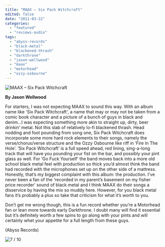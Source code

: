 ```yaml
---
title: "MAAX – Six Pack Witchcraft"
edited: false
date: "2011-03-22"
categories:
  - "featured"
  - "reviews-audio"
tags:
  - "abyss-records"
  - "black-metal"
  - "blackened-thrash"
  - "darkthrone"
  - "jason-wellwood"
  - "maax"
  - "motorhead"
  - "ozzy-osbourne"
---
```


![](http://www.hellbound.ca/wp-content/uploads/2011/03/maax.jpg "MAAX – Six Pack Witchcraft")

**By Jason Wellwood**

For starters, I was not expecting MAAX to sound this way. With an album name like 'Six Pack Witchcraft', a name that may or may not be taken from a comic book character and a picture of a bunch of guys in black and denim...I was expecting something more akin to straight up, dirty, beer drinkin’ metal. Not this slab of relatively lo-fi blackened thrash. Head nodding and foot pounding from song one, Six Pack Witchcraft does incorporate some more hard rock elements to their songs, namely the verse/chorus/verse structure and the Ozzy Osbourne like riff in ‘Fire In The Hole’. ‘Six Pack Witchcraft’ is a full speed ahead, red lining, sing-a-long track that will have you pounding your fist on the bar, and possibly your pint glass as well. For ‘Go Fuck Yourself’ the band moves back into a more old school black metal feel with production so thick you’d almost think the band had recorded with the microphones set up on the other side of a mattress. Honestly, that’s my biggest complaint with this album: the production. I’ve never been a fan of the ‘recorded in my parent’s basement on my fisher price recorder’ sound of black metal and I think MAAX do their songs a disservice by having the mix so muddy here. However, for you black metal fans it’s probably a plus so take that criticism for what it’s worth to you.

Don’t get me wrong though, this is a fun record whether you’re a Motorhead fan or lean more towards early Darkthrone. I doubt many will find it essential but it’s definitely worth a few spins to go along with your pints and will certainly whet your appetite for a full length from these guys.

(Abyss Records)

![](http://www.hellbound.ca/wp-content/uploads/2009/08/review7.png "7 / 10")
